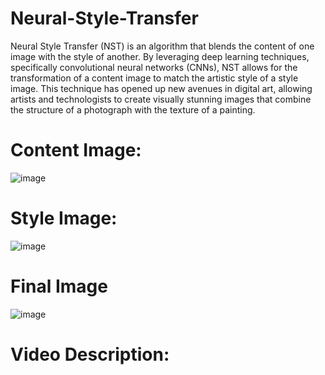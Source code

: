# Neural-Style-Transfer
Neural Style Transfer (NST) is an algorithm that blends the content of one image with the style of another. By leveraging deep learning techniques, specifically convolutional neural networks (CNNs), NST allows for the transformation of a content image to match the artistic style of a style image. This technique has opened up new avenues in digital art, allowing artists and technologists to create visually stunning images that combine the structure of a photograph with the texture of a painting.

# Content Image:
![image](https://github.com/murph1234/Neural-Style-Transfer/assets/98601458/290ed998-12dd-491a-ad32-edc1444f3184)

# Style Image:
![image](https://github.com/murph1234/Neural-Style-Transfer/assets/98601458/cfb89d46-652f-4b61-b37f-bf23788bf8cb)

# Final Image
![image](https://github.com/murph1234/Neural-Style-Transfer/assets/98601458/5ab37ef9-ed61-4f24-b436-7e4c8e5927db)


# Video Description:


